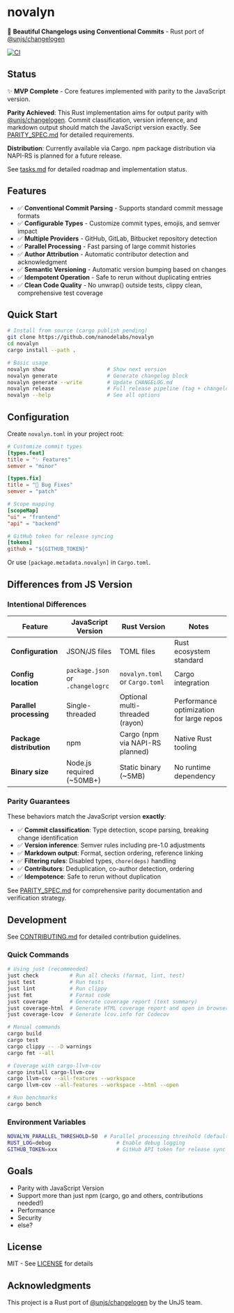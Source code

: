# novalyn

💅 **Beautiful Changelogs using Conventional Commits** - Rust port of [@unjs/changelogen](https://github.com/unjs/changelogen)

[![CI](https://github.com/nanodelabs/novalyn/workflows/CI/badge.svg)](https://github.com/nanodelabs/novalyn/actions)

## Status

✨ **MVP Complete** - Core features implemented with parity to the JavaScript version.

**Parity Achieved**: This Rust implementation aims for output parity with [@unjs/changelogen](https://github.com/unjs/changelogen). Commit classification, version inference, and markdown output should match the JavaScript version exactly. See [PARITY_SPEC.md](PARITY_SPEC.md) for detailed requirements.

**Distribution**: Currently available via Cargo. npm package distribution via NAPI-RS is planned for a future release.

See [tasks.md](tasks.md) for detailed roadmap and implementation status.

## Features

- ✅ **Conventional Commit Parsing** - Supports standard commit message formats
- ✅ **Configurable Types** - Customize commit types, emojis, and semver impact
- ✅ **Multiple Providers** - GitHub, GitLab, Bitbucket repository detection
- ✅ **Parallel Processing** - Fast parsing of large commit histories
- ✅ **Author Attribution** - Automatic contributor detection and acknowledgment
- ✅ **Semantic Versioning** - Automatic version bumping based on changes
- ✅ **Idempotent Operation** - Safe to rerun without duplicating entries
- ✅ **Clean Code Quality** - No unwrap() outside tests, clippy clean, comprehensive test coverage

## Quick Start

```bash
# Install from source (cargo publish pending)
git clone https://github.com/nanodelabs/novalyn
cd novalyn
cargo install --path .

# Basic usage
novalyn show                    # Show next version
novalyn generate                # Generate changelog block  
novalyn generate --write        # Update CHANGELOG.md
novalyn release                 # Full release pipeline (tag + changelog)
novalyn --help                  # See all options
```

## Configuration

Create `novalyn.toml` in your project root:

```toml
# Customize commit types
[types.feat]
title = "✨ Features"
semver = "minor"

[types.fix] 
title = "🐛 Bug Fixes"
semver = "patch"

# Scope mapping
[scopeMap]
"ui" = "frontend"
"api" = "backend"

# GitHub token for release syncing
[tokens]
github = "${GITHUB_TOKEN}"
```

Or use `[package.metadata.novalyn]` in `Cargo.toml`.

## Differences from JS Version

### Intentional Differences

| Feature                  | JavaScript Version               | Rust Version                       | Notes                                    |
| ------------------------ | -------------------------------- | ---------------------------------- | ---------------------------------------- |
| **Configuration**        | JSON/JS files                    | TOML files                         | Rust ecosystem standard                  |
| **Config location**      | `package.json` or `.changelogrc` | `novalyn.toml` or `Cargo.toml` | Cargo integration                        |
| **Parallel processing**  | Single-threaded                  | Optional multi-threaded (rayon)    | Performance optimization for large repos |
| **Package distribution** | npm                              | Cargo (npm via NAPI-RS planned)    | Native Rust tooling                      |
| **Binary size**          | Node.js required (~50MB+)        | Static binary (~5MB)               | No runtime dependency                    |

### Parity Guarantees

These behaviors match the JavaScript version **exactly**:

- ✅ **Commit classification**: Type detection, scope parsing, breaking change identification
- ✅ **Version inference**: Semver rules including pre-1.0 adjustments
- ✅ **Markdown output**: Format, section ordering, reference linking
- ✅ **Filtering rules**: Disabled types, `chore(deps)` handling
- ✅ **Contributors**: Deduplication, co-author detection, ordering
- ✅ **Idempotence**: Safe to rerun without duplication

See [PARITY_SPEC.md](PARITY_SPEC.md) for comprehensive parity documentation and verification strategy.

## Development

See [CONTRIBUTING.md](CONTRIBUTING.md) for detailed contribution guidelines.

### Quick Commands

```bash
# Using just (recommended)
just check          # Run all checks (format, lint, test)
just test           # Run tests
just lint           # Run clippy
just fmt            # Format code
just coverage       # Generate coverage report (text summary)
just coverage-html  # Generate HTML coverage report and open in browser
just coverage-lcov  # Generate lcov.info for Codecov

# Manual commands
cargo build
cargo test
cargo clippy -- -D warnings
cargo fmt --all

# Coverage with cargo-llvm-cov
cargo install cargo-llvm-cov
cargo llvm-cov --all-features --workspace
cargo llvm-cov --all-features --workspace --html --open

# Run benchmarks
cargo bench
```

### Environment Variables

```bash
NOVALYN_PARALLEL_THRESHOLD=50  # Parallel processing threshold (default: 50)
RUST_LOG=debug                     # Enable debug logging
GITHUB_TOKEN=xxx                   # GitHub API token for release sync
```

## Goals

- Parity with JavaScript Version
- Support more than just npm (cargo, go and others, contributions needed!)
- Performance
- Security
- else?

## License

MIT - See [LICENSE](LICENSE) for details

## Acknowledgments

This project is a Rust port of [@unjs/changelogen](https://github.com/unjs/changelogen) by the UnJS team.
